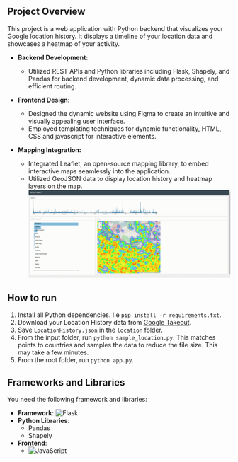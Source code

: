 ## Project Overview
This project is a web application with Python backend that visualizes your Google location history. It displays a timeline of your location data and showcases a heatmap of your activity.
- **Backend Development:**
  - Utilized REST APIs and Python libraries including Flask, Shapely, and Pandas for backend development, 
  dynamic data processing, and efficient routing.

- **Frontend Design:**
  - Designed the dynamic website using Figma to create an intuitive and visually appealing user interface.
  - Employed templating techniques for dynamic functionality, HTML, CSS and javascript for interactive elements.

- **Mapping Integration:**
  - Integrated Leaflet, an open-source mapping library, to embed interactive maps seamlessly into the application.
  - Utilized GeoJSON data to display location history and heatmap layers on the map.
![](demo.gif)

## How to run

1. Install all Python dependencies. I.e ```pip install -r requirements.txt```.
2. Download your Location History data from [Google Takeout](https://takeout.google.com/settings/takeout).
3. Save ```LocationHistory.json``` in the ```location``` folder.
4. From the input folder, run ```python sample_location.py```. This matches points to countries and
samples the data to reduce the file size. This may take a few minutes.
5. From the root folder, run ```python app.py```.

## Frameworks and Libraries

You need the following framework and libraries:

- **Framework**: ![Flask](https://img.shields.io/badge/Python-3670A0?style=for-the-badge&logo=python&logoColor=ffdd54)
- **Python Libraries**:
  - Pandas
  - Shapely
- **Frontend**:
  - ![JavaScript](https://img.shields.io/badge/JavaScript-F7DF1E?logo=JavaScript&logoColor=000&style=flat-square)

